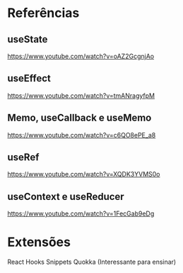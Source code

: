 Referências
===========

useState
--------------------------------------------
https://www.youtube.com/watch?v=oAZ2GcgnjAo


useEffect
--------------------------------------------
https://www.youtube.com/watch?v=tmANragyfpM

Memo, useCallback e useMemo
--------------------------------------------
https://www.youtube.com/watch?v=c6QO8ePE_a8

useRef
--------------------------------------------
https://www.youtube.com/watch?v=XQDK3YVMS0o

useContext e useReducer
--------------------------------------------
https://www.youtube.com/watch?v=1FecGab9eDg



Extensões
=========
React Hooks Snippets
Quokka (Interessante para ensinar)
